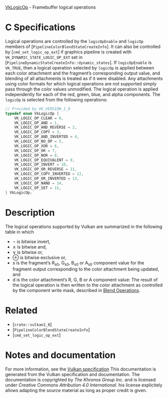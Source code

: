 [VkLogicOp](https://www.khronos.org/registry/vulkan/specs/1.3-extensions/man/html/VkLogicOp.html) - Framebuffer logical operations

# C Specifications
Logical operations are controlled by the `logicOpEnable` and
`logicOp` members of [`PipelineColorBlendStateCreateInfo`].
It can also be controlled by [`cmd_set_logic_op_ext`] if graphics pipeline
is created with `VK_DYNAMIC_STATE_LOGIC_OP_EXT` set in
[`PipelineDynamicStateCreateInfo::dynamic_states`].
If `logicOpEnable` is `VK_TRUE`, then a logical operation selected
by `logicOp` is applied between each color attachment and the fragment’s
corresponding output value, and blending of all attachments is treated as if
it were disabled.
Any attachments using color formats for which logical operations are not
supported simply pass through the color values unmodified.
The logical operation is applied independently for each of the red, green,
blue, and alpha components.
The `logicOp` is selected from the following operations:
```c
// Provided by VK_VERSION_1_0
typedef enum VkLogicOp {
    VK_LOGIC_OP_CLEAR = 0,
    VK_LOGIC_OP_AND = 1,
    VK_LOGIC_OP_AND_REVERSE = 2,
    VK_LOGIC_OP_COPY = 3,
    VK_LOGIC_OP_AND_INVERTED = 4,
    VK_LOGIC_OP_NO_OP = 5,
    VK_LOGIC_OP_XOR = 6,
    VK_LOGIC_OP_OR = 7,
    VK_LOGIC_OP_NOR = 8,
    VK_LOGIC_OP_EQUIVALENT = 9,
    VK_LOGIC_OP_INVERT = 10,
    VK_LOGIC_OP_OR_REVERSE = 11,
    VK_LOGIC_OP_COPY_INVERTED = 12,
    VK_LOGIC_OP_OR_INVERTED = 13,
    VK_LOGIC_OP_NAND = 14,
    VK_LOGIC_OP_SET = 15,
} VkLogicOp;
```

# Description
The logical operations supported by Vulkan are summarized in the following
table in which
- ¬ is bitwise invert,
- ∧ is bitwise and,
- ∨ is bitwise or,
- ⊕ is bitwise exclusive or,
- s is the fragment’s R<sub>s0</sub>, G<sub>s0</sub>, B<sub>s0</sub> or A<sub>s0</sub> component value for the fragment output corresponding to the color attachment being updated, and
- d is the color attachment’s R, G, B or A component value:
The result of the logical operation is then written to the color attachment
as controlled by the component write mask, described in
[Blend Operations](https://www.khronos.org/registry/vulkan/specs/1.3-extensions/html/vkspec.html#framebuffer-blendoperations).

# Related
- [`crate::vulkan1_0`]
- [`PipelineColorBlendStateCreateInfo`]
- [`cmd_set_logic_op_ext`]

# Notes and documentation
For more information, see the [Vulkan specification](https://www.khronos.org/registry/vulkan/specs/1.3-extensions/html/vkspec.html)
This documentation is generated from the Vulkan specification and documentation.
The documentation is copyrighted by *The Khronos Group Inc.* and is licensed under *Creative Commons Attribution 4.0 International*.
his license explicitely allows adapting the source material as long as proper credit is given.
        